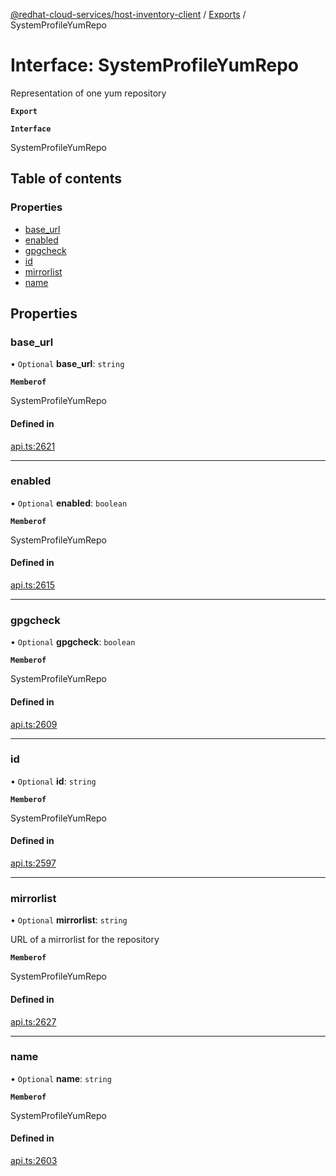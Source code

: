 [@redhat-cloud-services/host-inventory-client](../README.md) / [Exports](../modules.md) / SystemProfileYumRepo

# Interface: SystemProfileYumRepo

Representation of one yum repository

**`Export`**

**`Interface`**

SystemProfileYumRepo

## Table of contents

### Properties

- [base\_url](SystemProfileYumRepo.md#base_url)
- [enabled](SystemProfileYumRepo.md#enabled)
- [gpgcheck](SystemProfileYumRepo.md#gpgcheck)
- [id](SystemProfileYumRepo.md#id)
- [mirrorlist](SystemProfileYumRepo.md#mirrorlist)
- [name](SystemProfileYumRepo.md#name)

## Properties

### base\_url

• `Optional` **base\_url**: `string`

**`Memberof`**

SystemProfileYumRepo

#### Defined in

[api.ts:2621](https://github.com/RedHatInsights/javascript-clients/blob/master/packages/host-inventory/api.ts#L2621)

___

### enabled

• `Optional` **enabled**: `boolean`

**`Memberof`**

SystemProfileYumRepo

#### Defined in

[api.ts:2615](https://github.com/RedHatInsights/javascript-clients/blob/master/packages/host-inventory/api.ts#L2615)

___

### gpgcheck

• `Optional` **gpgcheck**: `boolean`

**`Memberof`**

SystemProfileYumRepo

#### Defined in

[api.ts:2609](https://github.com/RedHatInsights/javascript-clients/blob/master/packages/host-inventory/api.ts#L2609)

___

### id

• `Optional` **id**: `string`

**`Memberof`**

SystemProfileYumRepo

#### Defined in

[api.ts:2597](https://github.com/RedHatInsights/javascript-clients/blob/master/packages/host-inventory/api.ts#L2597)

___

### mirrorlist

• `Optional` **mirrorlist**: `string`

URL of a mirrorlist for the repository

**`Memberof`**

SystemProfileYumRepo

#### Defined in

[api.ts:2627](https://github.com/RedHatInsights/javascript-clients/blob/master/packages/host-inventory/api.ts#L2627)

___

### name

• `Optional` **name**: `string`

**`Memberof`**

SystemProfileYumRepo

#### Defined in

[api.ts:2603](https://github.com/RedHatInsights/javascript-clients/blob/master/packages/host-inventory/api.ts#L2603)
